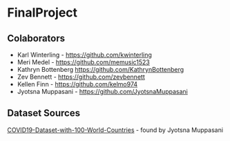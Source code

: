 # FinalProject
## Colaborators
- Karl Winterling - https://github.com/kwinterling
- Meri Medel - https://github.com/memusic1523
- Kathryn Bottenberg https://github.com/KathrynBottenberg
- Zev Bennett - https://github.com/zevbennett
- Kellen Finn - https://github.com/kelmo974
- Jyotsna Muppasani - https://github.com/JyotsnaMuppasani

## Dataset Sources
[COVID19-Dataset-with-100-World-Countries](https://www.kaggle.com/datasets/sambelkacem/covid19-algeria-and-world-dataset?resource=download) - found by Jyotsna Muppasani

